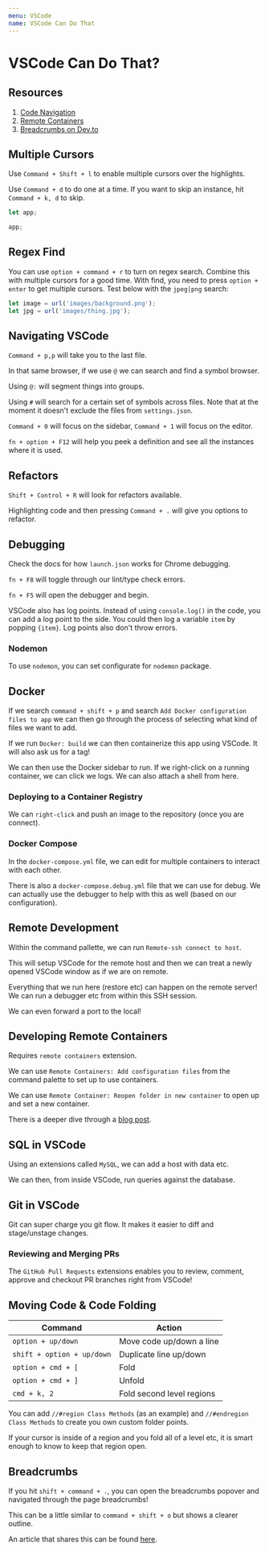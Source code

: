 ```yaml
---
menu: VSCode
name: VSCode Can Do That
---
```


# VSCode Can Do That?

## Resources

1. [Code Navigation](https://code.visualstudio.com/Docs/editor/editingevolved)
2. [Remote Containers](https://www.freecodecamp.org/news/put-your-dev-env-in-github/)
3. [Breadcrumbs on Dev.to](https://dev.to/mrahmadawais/vscode-breadcrumbs-are-here-jkn)

## Multiple Cursors

Use `Command + Shift + l` to enable multiple cursors over the highlights.

Use `Command + d` to do one at a time. If you want to skip an instance, hit `Command + k, d` to skip.

```javascript
let app;

app;
```

## Regex Find

You can use `option + command + r` to turn on regex search. Combine this with multiple cursors for a good time. With find, you need to press `option + enter` to get multiple cursors. Test below with the `jpeg|png` search:

```javascript
let image = url('images/background.png');
let jpg = url('images/thing.jpg');
```

## Navigating VSCode

`Command + p,p` will take you to the last file.

In that same browser, if we use `@` we can search and find a symbol browser.

Using `@:` will segment things into groups.

Using `#` will search for a certain set of symbols across files. Note that at the moment it doesn't exclude the files from `settings.json`.

`Command + 0` will focus on the sidebar, `Command + 1` will focus on the editor.

`fn + option + F12` will help you peek a definition and see all the instances where it is used.

## Refactors

`Shift + Control + R` will look for refactors available.

Highlighting code and then pressing `Command + .` will give you options to refactor.

## Debugging

Check the docs for how `launch.json` works for Chrome debugging.

`fn + F8` will toggle through our lint/type check errors.

`fn + F5` will open the debugger and begin.

VSCode also has log points. Instead of using `console.log()` in the code, you can add a log point to the side. You could then log a variable `item` by popping `{item}`. Log points also don't throw errors.

### Nodemon

To use `nodemon`, you can set configurate for `nodemon` package.

## Docker

If we search `command + shift + p` and search `Add Docker configuration files to app` we can then go through the process of selecting what kind of files we want to add.

If we run `Docker: build` we can then containerize this app using VSCode. It will also ask us for a tag!

We can then use the Docker sidebar to run. If we right-click on a running container, we can click we logs. We can also attach a shell from here.

### Deploying to a Container Registry

We can `right-click` and push an image to the repository (once you are connect).

### Docker Compose

In the `docker-compose.yml` file, we can edit for multiple containers to interact with each other.

There is also a `docker-compose.debug.yml` file that we can use for debug. We can actually use the debugger to help with this as well (based on our configuration).

## Remote Development

Within the command pallette, we can run `Remote-ssh connect to host`.

This will setup VSCode for the remote host and then we can treat a newly opened VSCode window as if we are on remote.

Everything that we run here (restore etc) can happen on the remote server! We can run a debugger etc from within this SSH session.

We can even forward a port to the local!

## Developing Remote Containers

Requires `remote containers` extension.

We can use `Remote Containers: Add configuration files` from the command palette to set up to use containers.

We can use `Remote Container: Reopen folder in new container` to open up and set a new container.

There is a deeper dive through a [blog post](https://www.freecodecamp.org/news/put-your-dev-env-in-github/).

## SQL in VSCode

Using an extensions called `MySQL`, we can add a host with data etc.

We can then, from inside VSCode, run queries against the database.

## Git in VSCode

Git can super charge you git flow. It makes it easier to diff and stage/unstage changes.

### Reviewing and Merging PRs

The `GitHub Pull Requests` extensions enables you to review, comment, approve and checkout PR branches right from VSCode!

## Moving Code & Code Folding

| Command                    | Action                    |
| -------------------------- | ------------------------- |
| `option + up/down`         | Move code up/down a line  |
| `shift + option + up/down` | Duplicate line up/down    |
| `option + cmd + [`         | Fold                      |
| `option + cmd + ]`         | Unfold                    |
| `cmd + k, 2`               | Fold second level regions |

You can add `//#region Class Methods` (as an example) and `//#endregion Class Methods` to create you own custom folder points.

If your cursor is inside of a region and you fold all of a level etc, it is smart enough to know to keep that region open.

## Breadcrumbs

If you hit `shift + command + .`, you can open the breadcrumbs popover and navigated through the page breadcrumbs!

This can be a little similar to `command + shift + o` but shows a clearer outline.

An article that shares this can be found [here](https://dev.to/mrahmadawais/vscode-breadcrumbs-are-here-jkn).
